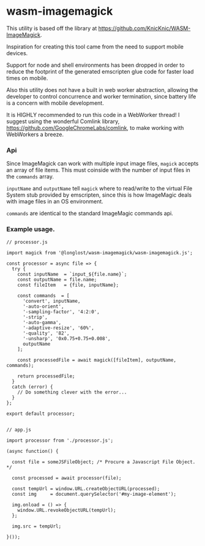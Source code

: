 # wasm-imagemagick

This utility is based off the library at https://github.com/KnicKnic/WASM-ImageMagick.  

Inspiration for creating this tool came from the need to support mobile devices.

Support for node and shell environments has been dropped in order to reduce the footprint of the generated emscripten glue code for faster load times on mobile. 

Also this utility does not have a built in web worker abstraction, allowing the developer to control concurrence and worker termination, since battery life is a concern with mobile development.

It is HIGHLY recommended to run this code in a WebWorker thread! I suggest using the wonderful Comlink library, https://github.com/GoogleChromeLabs/comlink, to make working with WebWorkers a breeze.


### Api

Since ImageMagick can work with multiple input image files, `magick` accepts an array of file items.
This must coinside with the number of input files in the `commands` array.

`inputName` and `outputName` tell `magick` where to read/write to the virtual File System stub provided by emscripten, since this is how
ImageMagic deals with image files in an OS environment.

`commands` are identical to the standard ImageMagic commands api.


### Example usage.

```
// processor.js

import magick from '@longlost/wasm-imagemagick/wasm-imagemagick.js';

const processor = async file => {
  try {
    const inputName  = `input_${file.name}`;  
    const outputName = file.name;  
    const fileItem   = {file, inputName};

    const commands  = [
      'convert', inputName,
      '-auto-orient',
      '-sampling-factor', '4:2:0',
      '-strip', 
      '-auto-gamma', 
      '-adaptive-resize', '60%', 
      '-quality', '82', 
      '-unsharp', '0x0.75+0.75+0.008', 
      outputName
    ];

    const processedFile = await magick([fileItem], outputName, commands);

    return processedFile;
  } 
  catch (error) {
    // Do something clever with the error...
  }
};

export default processor;


// app.js

import processor from './processor.js';

(async function() {

  const file = someJSFileObject; /* Procure a Javascript File Object. */
  
  const processed = await processor(file);

  const tempUrl = window.URL.createObjectURL(processed);  
  const img     = document.querySelector('#my-image-element');
  
  img.onload = () => {
    window.URL.revokeObjectURL(tempUrl);
  };
  
  img.src = tempUrl;
  
}());

```
